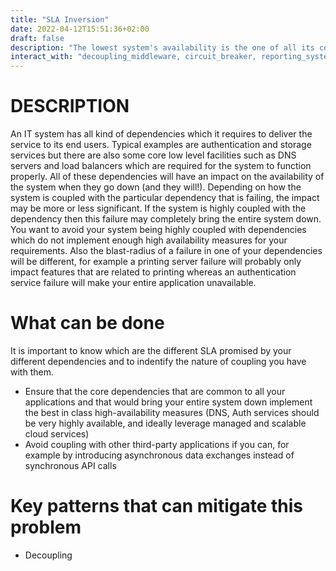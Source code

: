 ```yaml
---
title: "SLA Inversion"
date: 2022-04-12T15:51:36+02:00
draft: false
description: "The lowest system's availability is the one of all its coupled dependencies"
interact_with: "decoupling_middleware, circuit_breaker, reporting_system_health_and_state, accounting_for_third_party_failures"
---
```


# DESCRIPTION

An IT system has all kind of dependencies which it requires to deliver the service to its end users. 
Typical examples are authentication and storage services but there are also some core low level facilities such as DNS servers and load balancers which are required for the system to function properly. 
All of these dependencies will have an impact on the availability of the system when they go down (and they will!). 
Depending on how the system is coupled with the particular dependency that is failing, the impact may be more or less significant. 
If the system is highly coupled with the dependency then this failure may completely bring the entire system down. You want to avoid your system being highly coupled with dependencies which do not implement enough high availability measures for your requirements. 
Also the blast-radius of a failure in one of your dependencies will be different, for example a printing server failure will probably only impact features that are related to printing whereas an authentication service failure will make your entire application unavailable. 

# What can be done

It is important to know which are the different SLA promised by your different dependencies and to indentify the nature of coupling you have with them. 
-	Ensure that the core dependencies that are common to all your applications and that would bring your entire system down implement the best in class high-availability measures (DNS, Auth services should be very highly available, and ideally leverage managed and scalable cloud services) 
-	Avoid coupling with other third-party applications if you can, for example by introducing asynchronous data exchanges instead of synchronous API calls 

# Key patterns that can mitigate this problem

- Decoupling 
